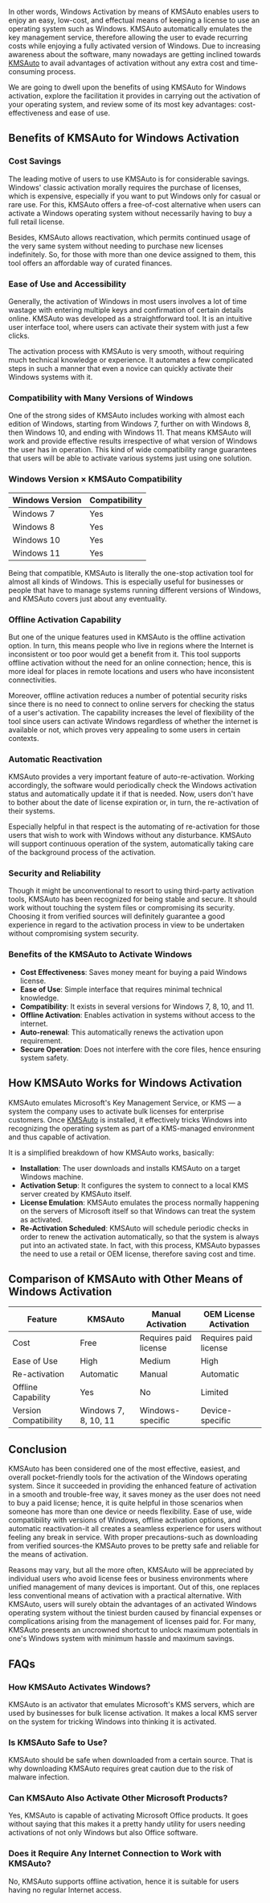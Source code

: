 In other words, Windows Activation by means of KMSAuto enables users to enjoy an easy, low-cost, and effectual means of keeping a license to use an operating system such as Windows. KMSAuto automatically emulates the key management service, therefore allowing the user to evade recurring costs while enjoying a fully activated version of Windows. Due to increasing awareness about the software, many nowadays are getting inclined towards [KMSAuto](https://kmsauto.org/) to avail advantages of activation without any extra cost and time-consuming process.

We are going to dwell upon the benefits of using KMSAuto for Windows activation, explore the facilitation it provides in carrying out the activation of your operating system, and review some of its most key advantages: cost-effectiveness and ease of use.

## **Benefits of KMSAuto for Windows Activation**


### **Cost Savings**

The leading motive of users to use KMSAuto is for considerable savings. Windows' classic activation morally requires the purchase of licenses, which is expensive, especially if you want to put Windows only for casual or rare use. For this, KMSAuto offers a free-of-cost alternative when users can activate a Windows operating system without necessarily having to buy a full retail license.

Besides, KMSAuto allows reactivation, which permits continued usage of the very same system without needing to purchase new licenses indefinitely. So, for those with more than one device assigned to them, this tool offers an affordable way of curated finances.

### **Ease of Use and Accessibility**

Generally, the activation of Windows in most users involves a lot of time wastage with entering multiple keys and confirmation of certain details online. KMSAuto was developed as a straightforward tool. It is an intuitive user interface tool, where users can activate their system with just a few clicks.

The activation process with KMSAuto is very smooth, without requiring much technical knowledge or experience. It automates a few complicated steps in such a manner that even a novice can quickly activate their Windows systems with it.

### **Compatibility with Many Versions of Windows**

One of the strong sides of KMSAuto includes working with almost each edition of Windows, starting from Windows 7, further on with Windows 8, then Windows 10, and ending with Windows 11. That means KMSAuto will work and provide effective results irrespective of what version of Windows the user has in operation. This kind of wide compatibility range guarantees that users will be able to activate various systems just using one solution.

### Windows Version × KMSAuto Compatibility

| Windows Version | Compatibility |
| --- | --- |
| Windows 7 | Yes |
| Windows 8 | Yes |
| Windows 10 | Yes |
| Windows 11 | Yes |

Being that compatible, KMSAuto is literally the one-stop activation tool for almost all kinds of Windows. This is especially useful for businesses or people that have to manage systems running different versions of Windows, and KMSAuto covers just about any eventuality.

### **Offline Activation Capability**

But one of the unique features used in KMSAuto is the offline activation option. In turn, this means people who live in regions where the Internet is inconsistent or too poor would get a benefit from it. This tool supports offline activation without the need for an online connection; hence, this is more ideal for places in remote locations and users who have inconsistent connectivities.

Moreover, offline activation reduces a number of potential security risks since there is no need to connect to online servers for checking the status of a user's activation. The capability increases the level of flexibility of the tool since users can activate Windows regardless of whether the internet is available or not, which proves very appealing to some users in certain contexts.

### **Automatic Reactivation**

KMSAuto provides a very important feature of auto-re-activation. Working accordingly, the software would periodically check the Windows activation status and automatically update it if that is needed. Now, users don't have to bother about the date of license expiration or, in turn, the re-activation of their systems.

Especially helpful in that respect is the automating of re-activation for those users that wish to work with Windows without any disturbance. KMSAuto will support continuous operation of the system, automatically taking care of the background process of the activation.

### **Security and Reliability**

Though it might be unconventional to resort to using third-party activation tools, KMSAuto has been recognized for being stable and secure. It should work without touching the system files or compromising its security. Choosing it from verified sources will definitely guarantee a good experience in regard to the activation process in view to be undertaken without compromising system security.

### **Benefits of the KMSAuto to Activate Windows**

- **Cost Effectiveness**: Saves money meant for buying a paid Windows license.
- **Ease of Use**: Simple interface that requires minimal technical knowledge.
- **Compatibility**: It exists in several versions for Windows 7, 8, 10, and 11.
- **Offline Activation**: Enables activation in systems without access to the internet.
- **Auto-renewal**: This automatically renews the activation upon requirement.
- **Secure Operation**: Does not interfere with the core files, hence ensuring system safety.

## **How KMSAuto Works for Windows Activation**

KMSAuto emulates Microsoft's Key Management Service, or KMS — a system the company uses to activate bulk licenses for enterprise customers. Once [KMSAuto](https://kmsauto.org/) is installed, it effectively tricks Windows into recognizing the operating system as part of a KMS-managed environment and thus capable of activation.

It is a simplified breakdown of how KMSAuto works, basically:

- **Installation**: The user downloads and installs KMSAuto on a target Windows machine.
- **Activation Setup**: It configures the system to connect to a local KMS server created by KMSAuto itself.
- **License Emulation**: KMSAuto emulates the process normally happening on the servers of Microsoft itself so that Windows can treat the system as activated.
- **Re-Activation Scheduled**: KMSAuto will schedule periodic checks in order to renew the activation automatically, so that the system is always put into an activated state. In fact, with this process, KMSAuto bypasses the need to use a retail or OEM license, therefore saving cost and time.

## **Comparison of KMSAuto with Other Means of Windows Activation**

| Feature | KMSAuto | Manual Activation | OEM License Activation |
| --- | --- | --- | --- |
| Cost | Free | Requires paid license | Requires paid license |
| Ease of Use | High | Medium | High |
| Re-activation | Automatic | Manual | Automatic |
| Offline Capability | Yes | No | Limited |
| Version Compatibility | Windows 7, 8, 10, 11 | Windows-specific | Device-specific |

## Conclusion

KMSAuto has been considered one of the most effective, easiest, and overall pocket-friendly tools for the activation of the Windows operating system. Since it succeeded in providing the enhanced feature of activation in a smooth and trouble-free way, it saves money as the user does not need to buy a paid license; hence, it is quite helpful in those scenarios when someone has more than one device or needs flexibility. Ease of use, wide compatibility with versions of Windows, offline activation options, and automatic reactivation-it all creates a seamless experience for users without feeling any break in service. With proper precautions-such as downloading from verified sources-the KMSAuto proves to be pretty safe and reliable for the means of activation.

Reasons may vary, but all the more often, KMSAuto will be appreciated by individual users who avoid license fees or business environments where unified management of many devices is important. Out of this, one replaces less conventional means of activation with a practical alternative. With KMSAuto, users will surely obtain the advantages of an activated Windows operating system without the tiniest burden caused by financial expenses or complications arising from the management of licenses paid for. For many, KMSAuto presents an uncrowned shortcut to unlock maximum potentials in one's Windows system with minimum hassle and maximum savings.

## **FAQs**

### **How KMSAuto Activates Windows?**

KMSAuto is an activator that emulates Microsoft's KMS servers, which are used by businesses for bulk license activation. It makes a local KMS server on the system for tricking Windows into thinking it is activated.

### **Is KMSAuto Safe to Use?**

KMSAuto should be safe when downloaded from a certain source. That is why downloading KMSAuto requires great caution due to the risk of malware infection.

### **Can KMSAuto Also Activate Other Microsoft Products?**

Yes, KMSAuto is capable of activating Microsoft Office products. It goes without saying that this makes it a pretty handy utility for users needing activations of not only Windows but also Office software.

### **Does it Require Any Internet Connection to Work with KMSAuto?**

No, KMSAuto supports offline activation, hence it is suitable for users having no regular Internet access.
